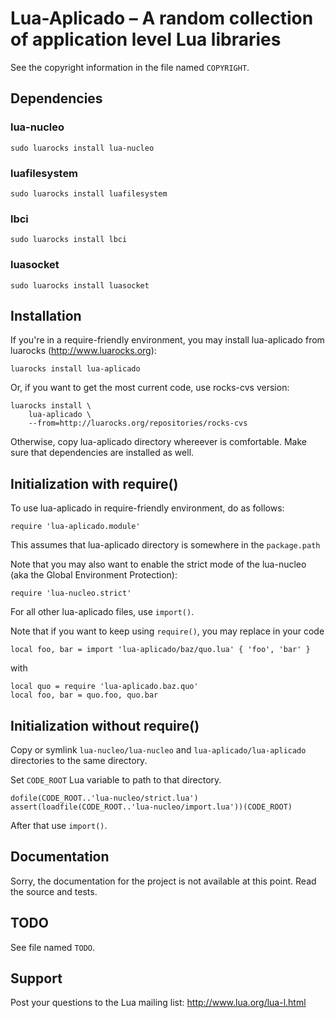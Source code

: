 Lua-Aplicado – A random collection of application level Lua libraries
=====================================================================

See the copyright information in the file named `COPYRIGHT`.

Dependencies
------------

### lua-nucleo

    sudo luarocks install lua-nucleo

### luafilesystem

    sudo luarocks install luafilesystem

### lbci

    sudo luarocks install lbci

### luasocket

    sudo luarocks install luasocket

Installation
------------

If you're in a require-friendly environment, you may install lua-aplicado
from luarocks (http://www.luarocks.org):

    luarocks install lua-aplicado

Or, if you want to get the most current code, use rocks-cvs version:

    luarocks install \
        lua-aplicado \
        --from=http://luarocks.org/repositories/rocks-cvs

Otherwise, copy lua-aplicado directory whereever is comfortable.
Make sure that dependencies are installed as well.

Initialization with require()
-----------------------------

To use lua-aplicado in require-friendly environment, do as follows:

    require 'lua-aplicado.module'

This assumes that lua-aplicado directory is somewhere in the `package.path`

Note that you may also want to enable the strict mode of the lua-nucleo
(aka the Global Environment Protection):

    require 'lua-nucleo.strict'

For all other lua-aplicado files, use `import()`.

Note that if you want to keep using `require()`,
you may replace in your code

    local foo, bar = import 'lua-aplicado/baz/quo.lua' { 'foo', 'bar' }

with

    local quo = require 'lua-aplicado.baz.quo'
    local foo, bar = quo.foo, quo.bar

Initialization without require()
--------------------------------

Copy or symlink `lua-nucleo/lua-nucleo` and `lua-aplicado/lua-aplicado`
directories to the same directory.

Set `CODE_ROOT` Lua variable to path to that directory.

    dofile(CODE_ROOT..'lua-nucleo/strict.lua')
    assert(loadfile(CODE_ROOT..'lua-nucleo/import.lua'))(CODE_ROOT)

After that use `import()`.

Documentation
-------------

Sorry, the documentation for the project is not available at this point.
Read the source and tests.

TODO
----

See file named `TODO`.

Support
-------

Post your questions to the Lua mailing list: http://www.lua.org/lua-l.html
